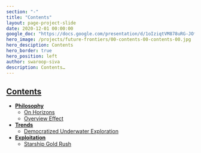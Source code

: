 ```yaml
---
section: "-"
title: "Contents"
layout: page-project-slide
date: 2020-12-01 00:00:00
google_doc: "https://docs.google.com/presentation/d/1oIziqtVM878uRG-JOfrQNvGFsQWKP_S_W8cLkhQlXvA/edit#slide=id.g8dc164a1ac_0_87"
hero_image: /projects/future-frontiers/00-contents-00-contents-00.jpg
hero_desciption: Contents
hero_border: true
hero_position: left
author: swaroop-siva
description: Contents…
---
```

<h2 class="slide-deck-visible-anchor"><a href="#projects-future-frontiers-00-contents-00-contents-00">Contents</a></h2>

- **[Philosophy](#philosophy)**
  - [On Horizons](#projects-future-frontiers-01-philosophy-01-on-horizons-01)
  - [Overview Effect](#projects-future-frontiers-01-philosophy-02-overview-effect-01)
- **[Trends](#trends)**
  - [Democratized Underwater Exploration](#projects-future-frontiers-02-trends-01-democratized-underwater-exploration-01)
- **[Exploitation](#exploitation)**
  - [Starship Gold Rush](#projects-future-frontiers-03-exploitation-01-starship-gold-rush-01)
